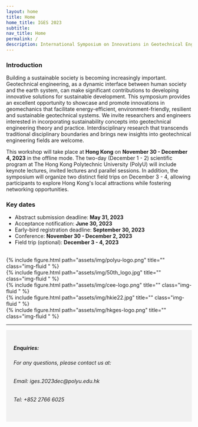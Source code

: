 ```yaml
---
layout: home
title: Home
home_title: IGES 2023
subtitle:
nav_title: Home
permalink: /
description: International Symposium on Innovations in Geotechnical Engineering towards Sustainability
---
```


<!-- <h5 style="text-align:center;"><a href="https://neurips.cc/Register2">[click here for registration]</a></h5>
<h5 style="text-align:center;"><a href="https://forms.gle/Zk9owxUBPf54DRnYA">[click here to submit your questions to our panelists]</a></h5> -->

### Introduction

Building a sustainable society is becoming increasingly important. Geotechnical engineering, as a dynamic interface between human society and the earth system, can make significant contributions to developing innovative solutions for sustainable development. This symposium provides an excellent opportunity to showcase and promote innovations in geomechanics that facilitate energy-efficient, environment-friendly, resilient and sustainable geotechnical systems. We invite researchers and engineers interested in incorporating sustainability concepts into geotechnical engineering theory and practice. Interdisciplinary research that transcends traditional disciplinary boundaries and brings new insights into geotechnical engineering fields are welcome.

This workshop will take place at **Hong Kong** on **November 30 - December 4, 2023** in the offline mode. The two-day (December 1 - 2) scientific program at The Hong Kong Polytechnic University (PolyU) will include keynote lectures, invited lectures and parallel sessions. In addition, the symposium will organize two distinct field trips on December 3 - 4, allowing participants to explore Hong Kong's local attractions while fostering networking opportunities. 



### Key dates
* Abstract submission deadline: **May 31, 2023** <br>
* Acceptance notification: **June 30, 2023** <br>
* Early-bird registration deadline: **September 30, 2023** <br>
* Conference: **November 30 - December 2, 2023** <br>
* Field trip (optional): **December 3 - 4, 2023** <br>
  
<br>

<div class="row justify-content-sm-left">
    <div class="col-sm-3 align-self-center">
        {% include figure.html path="assets/img/polyu-logo.png" title="" class="img-fluid " %}
    </div>
    <div class="col-sm-3">
        {% include figure.html path="assets/img/50th_logo.jpg" title="" class="img-fluid " %}
    </div>
</div>


<div class="row justify-content-sm-left">
    <div class="col-sm-3 align-self-center">
        {% include figure.html path="assets/img/cee-logo.png" title="" class="img-fluid " %}
    </div>
    <!-- <div class="col-sm-3 align-self-center"> -->
        {% include figure.html path="assets/img/hkie22.jpg" title="" class="img-fluid " %}
    <!-- </div> -->
    <div class="col-sm-3 align-self-center">
        {% include figure.html path="assets/img/hkges-logo.png" title="" class="img-fluid " %}
    </div>
</div>




----
<div style="background-color:rgba(0, 0, 0, 0.0470588);padding:40px 0; vertical-align: ; padding:20px 20px;">
<h5>Enquiries:</h5>
<h6>For any questions, please contact us at: </h6>
<h6>Email: iges.2023dec@polyu.edu.hk</h6>
<h6>Tel: +852 2766 6025</h6>
</div>



